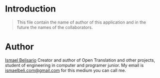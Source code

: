 
# Introduction

> This file contain the name of author of this application and in the future
> the names of the collaborators.

# Author

[Ismael Belisario](https://www.github.com/ismaelxyz) Creator and author
of Open Translation and other projects, student of engineering in computer and
programer junior. My email is ismaelbeli.com@gmail.com for this medium you can
call me.

<!--This is a comment-->